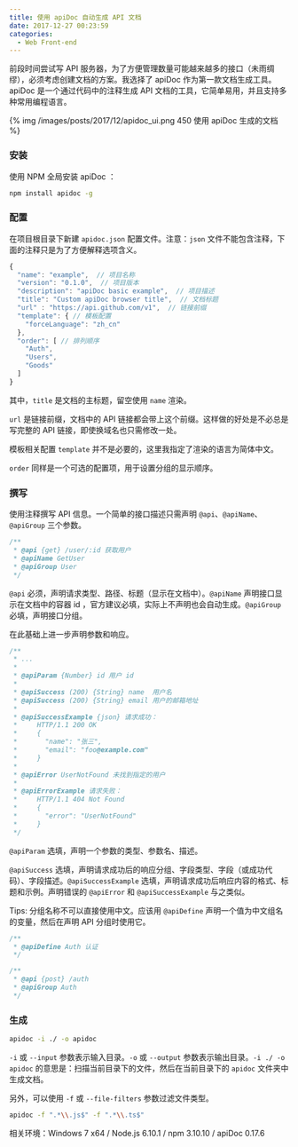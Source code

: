 ```yaml
---
title: 使用 apiDoc 自动生成 API 文档
date: 2017-12-27 00:23:59
categories:
  - Web Front-end
---
```


前段时间尝试写 API 服务器，为了方便管理数量可能越来越多的接口（未雨绸缪），必须考虑创建文档的方案。我选择了 apiDoc 作为第一款文档生成工具。apiDoc 是一个通过代码中的注释生成 API 文档的工具，它简单易用，并且支持多种常用编程语言。

<!-- more -->

{% img /images/posts/2017/12/apidoc_ui.png 450 使用 apiDoc 生成的文档 %}

### 安装

使用 NPM 全局安装 apiDoc ：

``` sh
npm install apidoc -g
```

### 配置

在项目根目录下新建 `apidoc.json` 配置文件。注意：`json` 文件不能包含注释，下面的注释只是为了方便解释选项含义。

``` js
{
  "name": "example",  // 项目名称
  "version": "0.1.0",  // 项目版本
  "description": "apiDoc basic example",  // 项目描述
  "title": "Custom apiDoc browser title",  // 文档标题
  "url" : "https://api.github.com/v1",  // 链接前缀
  "template": { // 模板配置
    "forceLanguage": "zh_cn"
  },
  "order": [ // 排列顺序
    "Auth",
    "Users",
    "Goods"
  ]
}
```

其中，`title` 是文档的主标题，留空使用 `name` 渲染。

`url` 是链接前缀，文档中的 API 链接都会带上这个前缀。这样做的好处是不必总是写完整的 API 链接，即使换域名也只需修改一处。

模板相关配置 `template` 并不是必要的，这里我指定了渲染的语言为简体中文。

`order` 同样是一个可选的配置项，用于设置分组的显示顺序。

### 撰写

使用注释撰写 API 信息。一个简单的接口描述只需声明 `@api`、`@apiName`、`@apiGroup` 三个参数。

``` php
/**
 * @api {get} /user/:id 获取用户
 * @apiName GetUser
 * @apiGroup User
 */
```

`@api` 必须，声明请求类型、路径、标题（显示在文档中）。`@apiName` 声明接口显示在文档中的容器 id ，官方建议必填，实际上不声明也会自动生成。`@apiGroup` 必填，声明接口分组。

在此基础上进一步声明参数和响应。

``` php
/**
 * ...
 *
 * @apiParam {Number} id 用户 id
 *
 * @apiSuccess (200) {String} name  用户名
 * @apiSuccess (200) {String} email 用户的邮箱地址
 *
 * @apiSuccessExample {json} 请求成功：
 *     HTTP/1.1 200 OK
 *     {
 *       "name": "张三",
 *       "email": "foo@example.com"
 *     }
 *
 * @apiError UserNotFound 未找到指定的用户
 *
 * @apiErrorExample 请求失败：
 *     HTTP/1.1 404 Not Found
 *     {
 *       "error": "UserNotFound"
 *     }
 */
```

`@apiParam` 选填，声明一个参数的类型、参数名、描述。

`@apiSuccess` 选填，声明请求成功后的响应分组、字段类型、字段（或成功代码）、字段描述。`@apiSuccessExample` 选填，声明请求成功后响应内容的格式、标题和示例。声明错误的 `@apiError` 和 `@apiSuccessExample` 与之类似。

Tips: 分组名称不可以直接使用中文。应该用 `@apiDefine` 声明一个值为中文组名的变量，然后在声明 API 分组时使用它。

``` php
/**
 * @apiDefine Auth 认证
 */

/**
 * @api {post} /auth
 * @apiGroup Auth
 */
```

### 生成

``` sh
apidoc -i ./ -o apidoc
```

`-i` 或 `--input` 参数表示输入目录。`-o` 或 `--output` 参数表示输出目录。`-i ./ -o apidoc` 的意思是：扫描当前目录下的文件，然后在当前目录下的 `apidoc` 文件夹中生成文档。

另外，可以使用 `-f` 或 `--file-filters` 参数过滤文件类型。

``` sh
apidoc -f ".*\\.js$" -f ".*\\.ts$"
```

相关环境：Windows 7 x64 / Node.js 6.10.1 / npm 3.10.10 / apiDoc 0.17.6